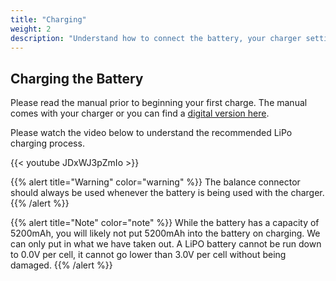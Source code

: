 ```yaml
---
title: "Charging"
weight: 2
description: "Understand how to connect the battery, your charger settings, and how to complete a successful charge."
---
```


## Charging the Battery

Please read the manual prior to beginning your first charge.
The manual comes with your charger or you can find a
[digital version here](https://hitecrcd.com/images/products/pdf/456_RDX-1_Pro_Manual_V14.pdf).

Please watch the video below to understand the recommended LiPo charging process.

{{< youtube JDxWJ3pZmIo >}}

{{% alert title="Warning" color="warning" %}}
The balance connector should always be used whenever the
battery is being used with the charger.
{{% /alert %}}

{{% alert title="Note" color="note" %}}
While the battery has a capacity of 5200mAh, you will likely not put 5200mAh
into the battery on charging. We can only put in what we have taken out.
A LiPO battery cannot be run down to 0.0V per cell, it cannot go lower
than 3.0V per cell without being damaged.
{{% /alert %}}
